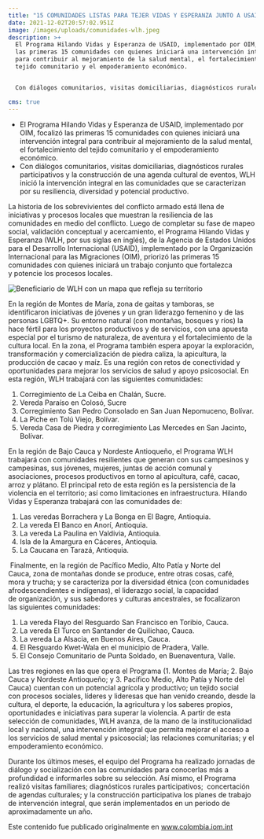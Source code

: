 ```yaml
---
title: "15 COMUNIDADES LISTAS PARA TEJER VIDAS Y ESPERANZA JUNTO A USAID Y OIM "
date: 2021-12-02T20:57:02.951Z
image: /images/uploads/comunidades-wlh.jpeg
description: >+
  El Programa Hilando Vidas y Esperanza de USAID, implementado por OIM, focalizó
  las primeras 15 comunidades con quienes iniciará una intervención integral
  para contribuir al mejoramiento de la salud mental, el fortalecimiento del
  tejido comunitario y el empoderamiento económico. 


  Con diálogos comunitarios, visitas domiciliarias, diagnósticos rurales participativos y la construcción de una agenda cultural de eventos, WLH inició la intervención integral en las comunidades que se caracterizan por su resiliencia, diversidad y potencial productivo. 

cms: true
---
```

<!--StartFragment-->

* El Programa Hilando Vidas y Esperanza de USAID, implementado por OIM, focalizó las primeras 15 comunidades con quienes iniciará una intervención integral para contribuir al mejoramiento de la salud mental, el fortalecimiento del tejido comunitario y el empoderamiento económico.
* Con diálogos comunitarios, visitas domiciliarias, diagnósticos rurales participativos y la construcción de una agenda cultural de eventos, WLH inició la intervención integral en las comunidades que se caracterizan por su resiliencia, diversidad y potencial productivo.

La historia de los sobrevivientes del conflicto armado está llena de iniciativas y procesos locales que muestran la resiliencia de las comunidades en medio del conflicto. Luego de completar su fase de mapeo social, validación conceptual y acercamiento, el Programa Hilando Vidas y Esperanza (WLH, por sus siglas en inglés), de la Agencia de Estados Unidos para el Desarrollo Internacional (USAID), implementado por la Organización Internacional para las Migraciones (OIM), priorizó las primeras 15 comunidades con quienes iniciará un trabajo conjunto que fortalezca y potencie los procesos locales.  

![Beneficiario de WLH con un mapa que refleja su territorio](/images/uploads/imagen1.png "Beneficiario de WLH con un mapa que refleja su territorio")

En la región de Montes de María, zona de gaitas y tamboras, se identificaron iniciativas de jóvenes y un gran liderazgo femenino y de las personas LGBTQ+. Su entorno natural (con montañas, bosques y ríos) la hace fértil para los proyectos productivos y de servicios, con una apuesta especial por el turismo de naturaleza, de aventura y el fortalecimiento de la cultura local. En la zona, el Programa también espera apoyar la exploración, transformación y comercialización de piedra caliza, la apicultura, la producción de cacao y maíz. Es una región con retos de conectividad y oportunidades para mejorar los servicios de salud y apoyo psicosocial. En esta región, WLH trabajará con las siguientes comunidades:  

1. Corregimiento de La Ceiba en Chalán, Sucre.  
2. Vereda Paraíso en Colosó, Sucre 
3. Corregimiento San Pedro Consolado en San Juan Nepomuceno, Bolívar. 
4. La Piche en Tolú Viejo, Bolívar. 
5. Vereda Casa de Piedra y corregimiento Las Mercedes en San Jacinto, Bolívar.  

En la región de Bajo Cauca y Nordeste Antioqueño, el Programa WLH trabajará con comunidades resilientes que generan con sus campesinos y campesinas, sus jóvenes, mujeres, juntas de acción comunal y asociaciones, procesos productivos en torno al apicultura, café, cacao, arroz y plátano. El principal reto de esta región es la persistencia de la violencia en el territorio; así como limitaciones en infraestructura. Hilando Vidas y Esperanza trabajará con las comunidades de:  

1. Las veredas Borrachera y La Bonga en El Bagre, Antioquia. 
2. La vereda El Banco en Anorí, Antioquia. 
3. La vereda La Paulina en Valdivia, Antioquia.  
4. Isla de la Amargura en Cáceres, Antioquia. 
5. La Caucana en Tarazá, Antioquia.

 Finalmente, en la región de Pacífico Medio, Alto Patía y Norte del Cauca, zona de montañas donde se produce, entre otras cosas, café, mora y trucha; y se caracteriza por la diversidad étnica (con comunidades afrodescendientes e indígenas), el liderazgo social, la capacidad de organización, y sus sabedores y culturas ancestrales, se focalizaron las siguientes comunidades: 

1. La vereda Flayo del Resguardo San Francisco en Toribio, Cauca. 
2. La vereda El Turco en Santander de Quilichao, Cauca.  
3. La vereda La Alsacia, en Buenos Aires, Cauca.  
4. El Resguardo Kwet-Wala en el municipio de Pradera, Valle. 
5. El Consejo Comunitario de Punta Soldado, en Buenaventura, Valle.   

Las tres regiones en las que opera el Programa (1. Montes de María; 2. Bajo Cauca y Nordeste Antioqueño; y 3. Pacífico Medio, Alto Patía y Norte del Cauca) cuentan con un potencial agrícola y productivo; un tejido social con procesos sociales, líderes y lideresas que han venido creando, desde la cultura, el deporte, la educación, la agricultura y los saberes propios, oportunidades e iniciativas para superar la violencia. A partir de esta selección de comunidades, WLH avanza, de la mano de la institucionalidad local y nacional, una intervención integral que permita mejorar el acceso a los servicios de salud mental y psicosocial; las relaciones comunitarias; y el empoderamiento económico. 

Durante los últimos meses, el equipo del Programa ha realizado jornadas de diálogo y socialización con las comunidades para conocerlas más a profundidad e informarles sobre su selección. Así mismo, el Programa realizó visitas familiares; diagnósticos rurales participativos;  concertación de agendas culturales; y la construcción participativa los planes de trabajo de intervención integral, que serán implementados en un periodo de aproximadamente un año.

Este contenido fue publicado originalmente en www.colombia.iom.int

<!--EndFragment-->